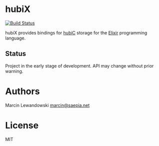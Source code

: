 # hubiX
[![Build Status](https://travis-ci.org/mspanc/hubix.svg?branch=master)](https://travis-ci.org/mspanc/hubix)

hubiX provides bindings for [hubiC](http://www.hubic.com) storage for the
[Elixir](http://elixir-lang.org) programming language.


## Status

Project in the early stage of development. API may change without prior warning.


# Authors

Marcin Lewandowski <marcin@saepia.net>

# License

MIT
